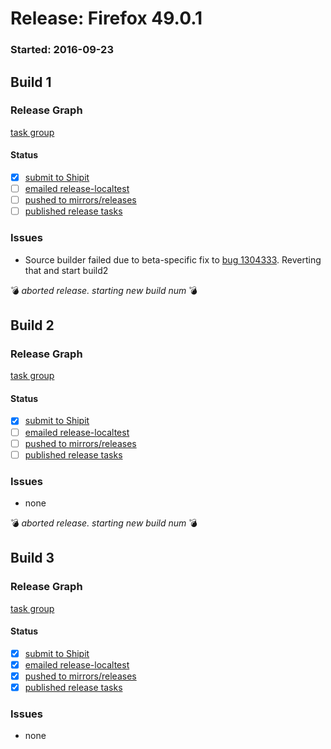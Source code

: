 # Release: Firefox 49.0.1

### Started: 2016-09-23

## Build 1

### Release Graph
[task group](https://tools.taskcluster.net/push-inspector/#/eu4K-BGhTmqYe1eEZLNNjA)

#### Status
- [x] [submit to Shipit](https://wiki.mozilla.org/Release:Release_Automation_on_Mercurial:Starting_a_Release#Submit_to_Ship_It)
- [ ] [emailed release-localtest](../how-tos/relpro.md#1-email-drivers-re-release-live-on-test-channel)
- [ ] [pushed to mirrors/releases](../how-tos/relpro.md#2-push-to-releases-dir-mirrors)
- [ ] [published release tasks](../how-tos/relpro.md#3-publish-release)

### Issues
- Source builder failed due to beta-specific fix to [bug 1304333](https://bugzilla.mozilla.org/show_bug.cgi?id=1304333). Reverting that and start build2

:bomb: _aborted release. starting new build num_ :bomb:

## Build 2

### Release Graph
[task group](https://tools.taskcluster.net/push-inspector/#/7SUvEJa4RHqyaLagkhnd4g)

#### Status
- [x] [submit to Shipit](https://wiki.mozilla.org/Release:Release_Automation_on_Mercurial:Starting_a_Release#Submit_to_Ship_It)
- [ ] [emailed release-localtest](../how-tos/relpro.md#1-email-drivers-re-release-live-on-test-channel)
- [ ] [pushed to mirrors/releases](../how-tos/relpro.md#2-push-to-releases-dir-mirrors)
- [ ] [published release tasks](../how-tos/relpro.md#3-publish-release)

### Issues
- none

:bomb: _aborted release. starting new build num_ :bomb:

## Build 3

### Release Graph
[task group](https://tools.taskcluster.net/push-inspector/#/SM7E_JWpSEGVh-B6NCItpg)

#### Status
- [x] [submit to Shipit](https://wiki.mozilla.org/Release:Release_Automation_on_Mercurial:Starting_a_Release#Submit_to_Ship_It)
- [x] [emailed release-localtest](../how-tos/relpro.md#1-email-drivers-re-release-live-on-test-channel)
- [x] [pushed to mirrors/releases](../how-tos/relpro.md#2-push-to-releases-dir-mirrors)
- [x] [published release tasks](../how-tos/relpro.md#3-publish-release)

### Issues
- none



